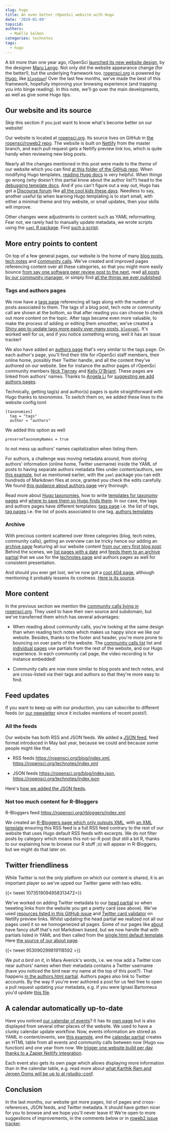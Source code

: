 ```yaml
---
slug: hugo
title: An even better rOpenSci website with Hugo
date: '2019-01-09'
topicid:
authors:
  - Maëlle Salmon
categories: technotes
tags:
  - hugo
---
```


A bit more than one year ago, rOpenSci [launched its new website design](https://twitter.com/rOpenSci/status/925036483383148545), by the designer [Maru Lango](https://www.marulango.com/). Not only did the website appearance change (for the better!), but the underlying framework too. [ropensci.org](https://ropensci.org) is powered by [Hugo](https://gohugo.io/), like [`blogdown`](https://CRAN.R-project.org/package=blogdown)! Over the last few months, we've made the best of this framework, hopefully improving your browsing experience (and trapping you into binge reading). In this note, we'll go over the main developments, as well as give some Hugo tips. 

## Our website and its source

Skip this section if you just want to know what's become better on our website!

Our website is located at [ropensci.org](https://ropensci.org). Its source lives on GitHub in [the ropensci/roweb2 repo](https://github.com/ropensci/roweb2/). The website is built on [Netlify](https://www.netlify.com/) from the master branch, and each pull request gets a Netlify preview link too, which is quite handy when reviewing new blog posts.

Nearly all the changes mentioned in this post were made to the _theme_ of our website which you can find [at this folder of the GitHub repo](https://github.com/ropensci/roweb2/tree/master/themes/ropensci/layouts). When modifying Hugo templates, [reading Hugo docs](https://gohugo.io/documentation/) is very helpful. When things go wrong (why doesn't this partial know about the author list?!) head to the [debugging template docs](https://gohugo.io/templates/template-debugging/). And if you can't figure out a way out, Hugo has got a [Discourse forum](https://discourse.gohugo.io/) like [all the cool kids these days](https://discuss.ropensci.org/). Needless to say, another useful tip when learning Hugo templating is to start small, with either a minimal theme and tiny website, or small updates, then your skills will improve.

Other changes were adjustments to content such as YAML reformatting. Fear not, we rarely had to manually update metadata, we wrote scripts using the [`yaml` R package](https://CRAN.R-project.org/package=yaml). Find [such a script](https://github.com/ropensci/roweb2/issues/197#issuecomment-394264824).

## More entry points to content

On top of a few general pages, our website is the home of many [blog posts](/blog), [tech notes](/technotes) and [community calls](/commcalls). We've created and improved pages referencing content over all these categories, so that you might more easily bounce [from say one software peer review post to the next](/tags/software-peer-review), read [all posts by our community manager](/authors/stefanie-butland), or simply find [all the things we ever published](/archive).

### Tags and authors pages

We now have a [tags page](/tags) referencing all tags along with the number of posts associated to them. The tags of a blog post, tech note or community call are shown at the bottom, so that after reading you can choose to check out more content on the topic. After tags became even more valuable, to make the process of adding or editing them smoother, we've created a [Shiny app to update tags more easily over many posts, `blogyaml`](https://github.com/ropenscilabs/blogyaml). It's worked well for us, and if you notice something wrong, well it has an issue tracker!

We also have added an [authors page](/authors) that's very similar to the tags page. On each author's page, you'll find their title for rOpenSci staff members, their online home, possibly their Twitter handle, and all the content they've authored on our website. See for instance the author pages of rOpenSci community members [Nick Tierney](authors/nicholas-tierney/) and [Kelly O'Briant](authors/kelly-obriant/). These pages are linked from authors' names. Thanks to [Angela Li](https://angela-li.github.io/) for [suggesting we add authors pages](https://github.com/ropensci/roweb2/issues/365).

Technically, getting tag(s) and author(s) pages is quite straightforward with Hugo thanks to _taxonomies_. To switch them on, we added these lines to the website config.toml

```
[taxonomies]
  tag = "tags"
  author = "authors"
```

We added this option as well

```
preserveTaxonomyNames = true
```

to not mess up authors' names capitalization when listing them.

For authors, a challenge was moving metadata around, from storing authors' information (online home, Twitter username) inside the YAML of posts to having separate authors metadata files under content/authors, see [this example](https://github.com/ropensci/roweb2/blob/master/content/authors/ignasi-bartomeus/_index.md), but as mentioned earlier, with the `yaml` package you can edit hundreds of Markdown files at once, granted you check the edits carefully. We found [this guidance about authors page](https://www.netlify.com/blog/2018/07/24/hugo-tips-how-to-create-author-pages/) very thorough.

Read more about [Hugo taxonomies](https://gohugo.io/content-management/taxonomies/), how to write [templates for taxonomy pages](https://gohugo.io/templates/taxonomy-templates/) and [where to save them so Hugo finds them](https://gohugo.io/templates/lookup-order/#examples-layout-lookup-for-taxonomy-list-pages). In our case, the tags and authors pages have different templates: [tags page](https://github.com/ropensci/roweb2/blob/master/themes/ropensci/layouts/_default/terms.html) i.e. the list of tags, [tag pages](https://github.com/ropensci/roweb2/blob/master/themes/ropensci/layouts/taxonomy/tag.html) i.e. the list of posts associated to one tag, [authors templates](https://github.com/ropensci/roweb2/tree/master/themes/ropensci/layouts/authors)

### Archive

With precious content scattered over three categories (blog, tech notes, community calls), getting an overview can be tricky hence our adding an [archive page](/archive) featuring all our website content [from our very first blog post](https://ropensci.org/blog/2012/11/26/is-invasive/). Behind the scenes, we [list pages with a date](https://github.com/ropensci/roweb2/blob/master/themes/ropensci/layouts/_default/single.html#L29) and [feeds them to an archive partial](https://github.com/ropensci/roweb2/blob/master/themes/ropensci/layouts/partials/archive.html) that we use for the [technotes page](/technotes) and authors pages as well for consistent presentation.

And should you ever get lost, we've now got a [cool 404 page](/404), although mentioning it probably lessens its coolness. [Here is its source](https://github.com/ropensci/roweb2/blob/master/themes/ropensci/layouts/404.html).

## More content

In the previous section we mention the [community calls living in ropensci.org](/commcalls). They used to have their own source and subdomain, but we've transferred them which has several advantages:

* When reading about community calls, you're looking at the same design than when reading tech notes which makes us happy since we like our website. Besides, thanks to the footer and header, you're more prone to bouncing on over parts of the website. The [community calls list](/commcalls) list and [individual pages](https://ropensci.org/commcalls/2018-12-18/) use partials from the rest of the website, and our Hugo experience. In each community call page, the video recording is for instance embedded!

* Community calls are now more similar to blog posts and tech notes, and are cross-listed via their tags and authors so that they're more easy to find.

## Feed updates

If you want to keep up with our production, you can subscribe to different feeds (or [our newsletter](https://news.ropensci.org/) since it includes mentions of recent posts!).

### All the feeds

Our website has both RSS and JSON feeds. We added a [JSON feed](https://jsonfeed.org/), feed format introduced in May last year, because we could and because some people might like that. 

* RSS feeds https://ropensci.org/blog/index.xml, https://ropensci.org/technotes/index.xml

* JSON feeds https://ropensci.org/blog/index.json, https://ropensci.org/technotes/index.json

Here's [how we added the JSON feeds](https://github.com/ropensci/roweb2/pull/315).

### Not too much content for R-Bloggers

R-Bloggers feed https://ropensci.org/rbloggers/index.xml

We created an [R-Bloggers page which only outputs XML](https://github.com/ropensci/roweb2/blob/master/content/rbloggers/_index.md), with [an XML template](https://github.com/ropensci/roweb2/blob/master/themes/ropensci/layouts/rbloggers/rss.xml) ensuring this RSS feed is a full RSS feed contrary to the rest of our website that uses Hugo default RSS feeds with excerpts. We do not filter posts by category which means this not-so-R post (but still a bit R, thanks to our explaining how to browse our R stuff ;o) will appear in R-Bloggers, but we might do that later on.

## Twitter friendliness

While Twitter is not the only platform on which our content is shared, it is an important player so we've upped our Twitter game with two edits.

{{< tweet 1073519094958313472>}}

We've worked on adding Twitter metadata to our [head partial](https://github.com/ropensci/roweb2/blob/master/themes/ropensci/layouts/partials/head.html) so when tweeting links from the website you get a pretty card (see above). We've used [resources listed in this GitHub issue](https://github.com/ropensci/roweb2/issues/290#issue-367542204) and [Twitter card validator](https://cards-dev.twitter.com/validator) on Netlify preview links. Whilst updating the head partial we realized not all our pages used it so we homogeneized all pages. Some of our pages like [about](/about) have fancy stuff that's not Markdown based, but we now handle that with partials listed in YAML and then called from the [single.html default template](https://github.com/ropensci/roweb2/blob/master/themes/ropensci/layouts/_default/single.html). Here [the source of our about page](https://github.com/ropensci/roweb2/blob/master/content/about.md).

{{< tweet 953090299819118592 >}}

We _put a bird on it_, in Mara Averick's words, i.e. we now add a Twitter icon near authors' names when their metadata contains a Twitter username (have you noticed the bird near my name at the top of this post?). That happens [in the authors.html partial](https://github.com/ropensci/roweb2/blob/master/themes/ropensci/layouts/partials/authors.html). Authors pages also link to Twitter accounts. By the way if you're ever authored a post for us feel free to open a pull request updating your metadata, e.g. if you were Ignasi Bartomeus you'd update [this file](https://github.com/ropensci/roweb2/blob/master/content/authors/ignasi-bartomeus/_index.md).

## A calendar automatically up-to-date

Have you noticed [our calendar of events](/events)? It has its [own page](/events) but is also displayed from several other places of the website. We used to have a clunky calendar update workflow. Now, events information are stored as YAML in content/events, see [this example](https://github.com/ropensci/roweb2/blob/master/content/events/2019-01-15-rstudioconf.md), and the [calendar partial](https://github.com/ropensci/roweb2/blob/master/themes/ropensci/layouts/partials/calendar.html) creates an HTML table from all events and community calls between _now_ (Hugo `now` function) and one year from now. We [trigger one website build per day thanks to a Zapier Netlify integration](https://zapier.com/apps/netlify/integrations). 

Each event also gets its own page which allows displaying more information than in the calendar table, e.g. read more about [what Karthik Ram and Jeroen Ooms will be up to at rstudio::conf](https://ropensci.org/events/2019-01-15-rstudioconf/).

## Conclusion

In the last months, our website got more pages, list of pages and cross-references, JSON feeds, and Twitter metadata. It should have gotten nicer for you to browse and we hope you'll never leave it! We're open to more suggestions of improvements, in the comments below or in [roweb2 issue tracker](https://github.com/ropensci/roweb2/).
